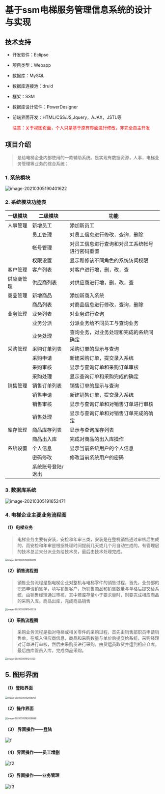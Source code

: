 # 基于ssm电梯服务管理信息系统的设计与实现

## 技术支持

- 开发软件：Eclipse

- 项目类型：Webapp

- 数据库：MySQL

- 数据库连接池：druid

- 框架：SSM

- 数据库设计软件：PowerDesigner

- 前端界面开发：HTML/CSS/JS,Jquery，AJAX，JSTL等 

  <font color='red'>注意：关于视图页面，个人只是基于原有界面进行修改，非完全自主开发</font>

## 项目介绍

>  是给电梯企业内部使用的一款辅助系统。是实现有数据资源，人事，电梯业务管理等业务的综合系统；

### 1. 系统模块

![image-20210305190401622](https://gitee.com/beholder1234/PersonalOnlineSource/raw/master/PictureFromTypora/image-20210305190401622.png)

### 2. 系统模块功能表

| 一级模块   | 二级模块          | 功能                                           |
| ---------- | ----------------- | ---------------------------------------------- |
| 人事管理   | 新增员工          | 添加新员工                                     |
|            | 员工管理          | 对员工信息进行修改，查询，删除                 |
|            | 帐号管理          | 对员工信息进行查询和对员工系统帐号进行密码重置 |
|            | 权限设置          | 显示和修该不同角色的系统访问权限               |
| 客户管理   | 客户列表          | 对客户进行增，删，改，查                       |
| 供应商管理 | 供应商列表        | 对供应商进行增，删，改，查                     |
| 商品管理   | 新增商品          | 添加新商入系统                                 |
|            | 商品列表          | 对商品信息进行修改，查询，删除                 |
| 业务管理   | 业务列表          | 对业务进行查询                                 |
|            | 业务分派          | 分派业务给不同员工与查询业务                   |
|            | 业务处理          | 查询业务，对业务处理和完成的系统同确定         |
| 采购管理   | 采购订单列表      | 采购订单的显示与查询                           |
|            | 采购申请          | 新建采购订单，提交录入系统                     |
|            | 采购审核          | 显示与查询订单和采购订单审核                   |
|            | 采购处理          | 显示查询订单和采购完成的确定                   |
| 销售管理   | 销售订单列表      | 销售订单的显示与查询                           |
|            | 销售申请          | 新建销售订单，提交录入系统                     |
|            | 销售审核          | 显示与查询订单和对销售订单进行审核             |
|            | 销售处理          | 显示与查询订单和对销售订单完成的确定           |
| 库存管理   | 商品库存列表      | 显示与查询库存列表                             |
|            | 商品出入库        | 完成对商品的出入库操作                         |
| 系统设置   | 个人信息          | 显示当前系统用户的个人信息                     |
|            | 密码修改          | 修改当前系统用户的密码                         |
|            | 系统账号登陆/退出 |                                                |

### 3. 数据库系统

![image-20210305191652471](https://gitee.com/beholder1234/PersonalOnlineSource/raw/master/PictureFromTypora/image-20210305191652471.png)



###  4. 电梯企业主要业务流程图

#### （1）电梯业务

> 电梯业务主要有安装，安检和年审三类，安装是在整机销售通过审核后生成的，而安检和年审是根据处理时间提前几天或几个月自动生成的。有管理层的技术总监来分派业务给技术员，最后由技术处理完成。

<img src="https://gitee.com/beholder1234/PersonalOnlineSource/raw/master/PictureFromTypora/image-20210305190853819.png" alt="image-20210305190853819" style="zoom:50%;" />

#### （2）销售流程图

> 销售业务流程是指电梯企业对整机与电梯零件的销售过程，首先，业务部的职员申请销售单，填写销售客户，所销售商品和销售数量与单格后提交给系统，由销售经理通过审核，其中若库存量小于要求量时，则要完成相应商品的采购入库。商品出库，完成商品销售

<img src="https://gitee.com/beholder1234/PersonalOnlineSource/raw/master/PictureFromTypora/image-20210305191043233.png" alt="image-20210305191043233" style="zoom: 50%;" />



#### （3）采购流程图



> 采购业务流程是指对电梯或相关零件的采购过程，首先由销售部职员申请销售单，在填入供应商信息，商品和采购数量与单价后提交给系统，采购经理对订单进行审核，然后由采购员进行采购，由货运员取货并运到相应仓库，最后由库管员入库，完成商品采购。

<img src="https://gitee.com/beholder1234/PersonalOnlineSource/raw/master/PictureFromTypora/image-20210305191241220.png" alt="image-20210305191241220" style="zoom: 50%;" />

## 5. 图形界面

#### （1）登陆界面

<img src="https://gitee.com/beholder1234/PersonalOnlineSource/raw/master/PictureFromTypora/image-20210305192556001.png" alt="image-20210305192556001" style="zoom:50%;" />

#### （2）操作界面

<img src="https://gitee.com/beholder1234/PersonalOnlineSource/raw/master/PictureFromTypora/image-20210305192659899.png" alt="image-20210305192659899" style="zoom:50%;" />

#### （3） 界面操作——登陆

![f](https://gitee.com/beholder1234/PersonalOnlineSource/blob/master/PictureFromTypora/f.gif)



#### （4）界面操作——员工增删

![f2](https://gitee.com/beholder1234/PersonalOnlineSource/raw/master/PictureFromTypora/f2.gif)



#### （5）界面操作——业务管理

![f3](https://gitee.com/beholder1234/PersonalOnlineSource/raw/master/PictureFromTypora/f3.gif)
